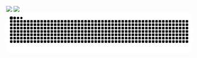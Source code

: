 <img src="https://readme-typing-svg.herokuapp.com?color=%2336BCF7&lines=Hi%2C%20I%27m%20Diana%20Tuaeva">
<img src="https://github-profile-summary-cards.vercel.app/api/cards/most-commit-language?username=itsnotdiana&theme=github_dark">
<img src="https://github.com/itsnotdiana/itsnotdiana/blob/output/github-contribution-grid-snake.svg">

